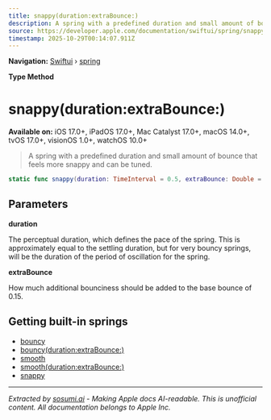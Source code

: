```yaml
---
title: snappy(duration:extraBounce:)
description: A spring with a predefined duration and small amount of bounce that feels more snappy and can be tuned.
source: https://developer.apple.com/documentation/swiftui/spring/snappy(duration:extrabounce:)
timestamp: 2025-10-29T00:14:07.911Z
---
```


**Navigation:** [Swiftui](/documentation/swiftui) › [spring](/documentation/swiftui/spring)

**Type Method**

# snappy(duration:extraBounce:)

**Available on:** iOS 17.0+, iPadOS 17.0+, Mac Catalyst 17.0+, macOS 14.0+, tvOS 17.0+, visionOS 1.0+, watchOS 10.0+

> A spring with a predefined duration and small amount of bounce that feels more snappy and can be tuned.

```swift
static func snappy(duration: TimeInterval = 0.5, extraBounce: Double = 0.0) -> Spring
```

## Parameters

**duration**

The perceptual duration, which defines the pace of the spring. This is approximately equal to the settling duration, but for very bouncy springs, will be the duration of the period of oscillation for the spring.



**extraBounce**

How much additional bounciness should be added to the base bounce of 0.15.



## Getting built-in springs

- [bouncy](/documentation/swiftui/spring/bouncy)
- [bouncy(duration:extraBounce:)](/documentation/swiftui/spring/bouncy(duration:extrabounce:))
- [smooth](/documentation/swiftui/spring/smooth)
- [smooth(duration:extraBounce:)](/documentation/swiftui/spring/smooth(duration:extrabounce:))
- [snappy](/documentation/swiftui/spring/snappy)

---

*Extracted by [sosumi.ai](https://sosumi.ai) - Making Apple docs AI-readable.*
*This is unofficial content. All documentation belongs to Apple Inc.*
